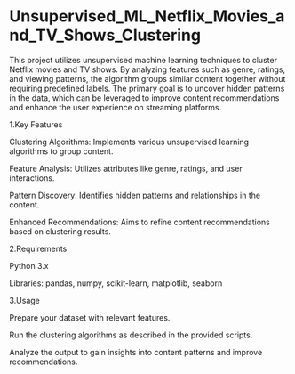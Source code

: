 # Unsupervised_ML_Netflix_Movies_and_TV_Shows_Clustering
This project utilizes unsupervised machine learning techniques to cluster Netflix movies and TV shows. By analyzing features such as genre, ratings, and viewing patterns, the algorithm groups similar content together without requiring predefined labels. The primary goal is to uncover hidden patterns in the data, which can be leveraged to improve content recommendations and enhance the user experience on streaming platforms.

1.Key Features

Clustering Algorithms: Implements various unsupervised learning algorithms to group content.

Feature Analysis: Utilizes attributes like genre, ratings, and user interactions.

Pattern Discovery: Identifies hidden patterns and relationships in the content.

Enhanced Recommendations: Aims to refine content recommendations based on clustering results.

2.Requirements

Python 3.x

Libraries: pandas, numpy, scikit-learn, matplotlib, seaborn

3.Usage

Prepare your dataset with relevant features.

Run the clustering algorithms as described in the provided scripts.

Analyze the output to gain insights into content patterns and improve recommendations.
